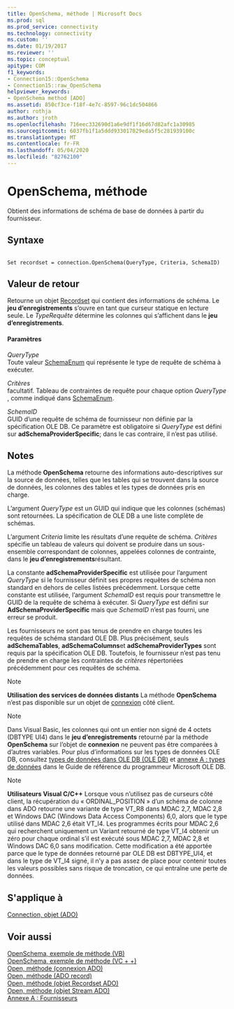 ```yaml
---
title: OpenSchema, méthode | Microsoft Docs
ms.prod: sql
ms.prod_service: connectivity
ms.technology: connectivity
ms.custom: ''
ms.date: 01/19/2017
ms.reviewer: ''
ms.topic: conceptual
apitype: COM
f1_keywords:
- Connection15::OpenSchema
- Connection15::raw_OpenSchema
helpviewer_keywords:
- OpenSchema method [ADO]
ms.assetid: 850cf3ce-f18f-4e7c-8597-96c1dc504866
author: rothja
ms.author: jroth
ms.openlocfilehash: 716eec332690d1a6e9df1f16d67d82afc1a30985
ms.sourcegitcommit: 6037fb1f1a5ddd933017029eda5f5c281939100c
ms.translationtype: MT
ms.contentlocale: fr-FR
ms.lasthandoff: 05/04/2020
ms.locfileid: "82762100"
---
```

# <a name="openschema-method"></a>OpenSchema, méthode
Obtient des informations de schéma de base de données à partir du fournisseur.  
  
## <a name="syntax"></a>Syntaxe  
  
```  
  
Set recordset = connection.OpenSchema(QueryType, Criteria, SchemaID)  
```  
  
## <a name="return-value"></a>Valeur de retour  
 Retourne un objet [Recordset](../../../ado/reference/ado-api/recordset-object-ado.md) qui contient des informations de schéma. Le **jeu d’enregistrements** s’ouvre en tant que curseur statique en lecture seule. Le *TypeRequête* détermine les colonnes qui s’affichent dans le **jeu d’enregistrements**.  
  
#### <a name="parameters"></a>Paramètres  
 *QueryType*  
 Toute valeur [SchemaEnum](../../../ado/reference/ado-api/schemaenum.md) qui représente le type de requête de schéma à exécuter.  
  
 *Critères*  
 facultatif. Tableau de contraintes de requête pour chaque option *QueryType* , comme indiqué dans [SchemaEnum](../../../ado/reference/ado-api/schemaenum.md).  
  
 *SchemaID*  
 GUID d’une requête de schéma de fournisseur non définie par la spécification OLE DB. Ce paramètre est obligatoire si *QueryType* est défini sur **adSchemaProviderSpecific**; dans le cas contraire, il n’est pas utilisé.  
  
## <a name="remarks"></a>Notes  
 La méthode **OpenSchema** retourne des informations auto-descriptives sur la source de données, telles que les tables qui se trouvent dans la source de données, les colonnes des tables et les types de données pris en charge.  
  
 L’argument *QueryType* est un GUID qui indique que les colonnes (schémas) sont retournées. La spécification de OLE DB a une liste complète de schémas.  
  
 L’argument *Criteria* limite les résultats d’une requête de schéma. *Critères* spécifie un tableau de valeurs qui doivent se produire dans un sous-ensemble correspondant de colonnes, appelées colonnes de contrainte, dans le **jeu d’enregistrements**résultant.  
  
 La constante **adSchemaProviderSpecific** est utilisée pour l’argument *QueryType* si le fournisseur définit ses propres requêtes de schéma non standard en dehors de celles listées précédemment. Lorsque cette constante est utilisée, l’argument *SchemaID* est requis pour transmettre le GUID de la requête de schéma à exécuter. Si *QueryType* est défini sur **AdSchemaProviderSpecific** mais que *SchemaID* n’est pas fourni, une erreur se produit.  
  
 Les fournisseurs ne sont pas tenus de prendre en charge toutes les requêtes de schéma standard OLE DB. Plus précisément, seuls **adSchemaTables**, **adSchemaColumns**et **adSchemaProviderTypes** sont requis par la spécification OLE DB. Toutefois, le fournisseur n’est pas tenu de prendre en charge les contraintes de *critères* répertoriées précédemment pour ces requêtes de schéma.  
  
> [!NOTE]
>  **Utilisation des services de données distants** La méthode **OpenSchema** n’est pas disponible sur un objet de [connexion](../../../ado/reference/ado-api/connection-object-ado.md) côté client.  
  
> [!NOTE]
>  Dans Visual Basic, les colonnes qui ont un entier non signé de 4 octets (DBTYPE UI4) dans le **jeu d’enregistrements** retourné par la méthode **OpenSchema** sur l’objet de **connexion** ne peuvent pas être comparées à d’autres variables. Pour plus d’informations sur les types de données OLE DB, consultez [types de données dans OLE DB (OLE DB)](https://msdn.microsoft.com/6039292f-74e0-49b2-b133-17bc117ebf6a) et [annexe A : types de données](https://msdn.microsoft.com/e3a0533a-2196-4eb0-a31e-92fe9556ada6) dans le Guide de référence du programmeur Microsoft OLE DB.  
  
> [!NOTE]
>  **Utilisateurs Visual C/C++** Lorsque vous n’utilisez pas de curseurs côté client, la récupération du « ORDINAL_POSITION » d’un schéma de colonne dans ADO retourne une variante de type VT_R8 dans MDAC 2,7, MDAC 2,8 et Windows DAC (Windows Data Access Components) 6,0, alors que le type utilisé dans MDAC 2,6 était VT_I4. Les programmes écrits pour MDAC 2,6 qui recherchent uniquement un Variant retourné de type VT_I4 obtenir un zéro pour chaque ordinal s’il est exécuté sous MDAC 2,7, MDAC 2,8 et Windows DAC 6,0 sans modification. Cette modification a été apportée parce que le type de données retourné par OLE DB est DBTYPE_UI4, et dans le type de VT_I4 signé, il n’y a pas assez de place pour contenir toutes les valeurs possibles sans risque de troncation, ce qui entraîne une perte de données.  
  
## <a name="applies-to"></a>S'applique à  
 [Connection, objet (ADO)](../../../ado/reference/ado-api/connection-object-ado.md)  
  
## <a name="see-also"></a>Voir aussi  
 [OpenSchema, exemple de méthode (VB)](../../../ado/reference/ado-api/openschema-method-example-vb.md)   
 [OpenSchema, exemple de méthode (VC + +)](../../../ado/reference/ado-api/openschema-method-example-vc.md)   
 [Open, méthode (connexion ADO)](../../../ado/reference/ado-api/open-method-ado-connection.md)   
 [Open, méthode (ADO record)](../../../ado/reference/ado-api/open-method-ado-record.md)   
 [Open, méthode (objet Recordset ADO)](../../../ado/reference/ado-api/open-method-ado-recordset.md)   
 [Open, méthode (objet Stream ADO)](../../../ado/reference/ado-api/open-method-ado-stream.md)   
 [Annexe A : Fournisseurs](../../../ado/guide/appendixes/appendix-a-providers.md)
